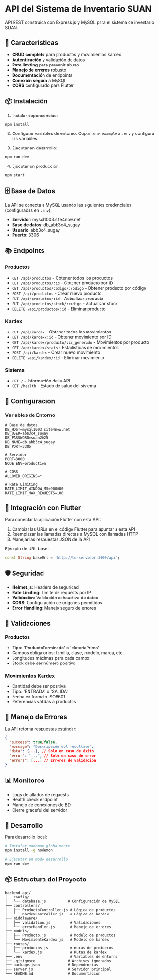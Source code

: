 # API del Sistema de Inventario SUAN

API REST construida con Express.js y MySQL para el sistema de inventario SUAN.

## 🚀 Características

- **CRUD completo** para productos y movimientos kardex
- **Autenticación** y validación de datos
- **Rate limiting** para prevenir abuso
- **Manejo de errores** robusto
- **Documentación** de endpoints
- **Conexión segura** a MySQL
- **CORS** configurado para Flutter

## 📦 Instalación

1. Instalar dependencias:
```bash
npm install
```

2. Configurar variables de entorno:
Copia `.env.example` a `.env` y configura las variables.

3. Ejecutar en desarrollo:
```bash
npm run dev
```

4. Ejecutar en producción:
```bash
npm start
```

## 🗄️ Base de Datos

La API se conecta a MySQL usando las siguientes credenciales (configuradas en `.env`):

- **Servidor**: mysql1003.site4now.net
- **Base de datos**: db_abb3c4_sugay
- **Usuario**: abb3c4_sugay
- **Puerto**: 3306

## 📚 Endpoints

### Productos

- `GET /api/productos` - Obtener todos los productos
- `GET /api/productos/:id` - Obtener producto por ID
- `GET /api/productos/codigo/:codigo` - Obtener producto por código
- `POST /api/productos` - Crear nuevo producto
- `PUT /api/productos/:id` - Actualizar producto
- `PUT /api/productos/stock/:codigo` - Actualizar stock
- `DELETE /api/productos/:id` - Eliminar producto

### Kardex

- `GET /api/kardex` - Obtener todos los movimientos
- `GET /api/kardex/:id` - Obtener movimiento por ID
- `GET /api/kardex/producto/:id_generado` - Movimientos por producto
- `GET /api/kardex/stats` - Estadísticas de movimientos
- `POST /api/kardex` - Crear nuevo movimiento
- `DELETE /api/kardex/:id` - Eliminar movimiento

### Sistema

- `GET /` - Información de la API
- `GET /health` - Estado de salud del sistema

## 🔧 Configuración

### Variables de Entorno

```env
# Base de datos
DB_HOST=mysql1003.site4now.net
DB_USER=abb3c4_sugay
DB_PASSWORD=suan2025
DB_NAME=db_abb3c4_sugay
DB_PORT=3306

# Servidor
PORT=3000
NODE_ENV=production

# CORS
ALLOWED_ORIGINS=*

# Rate Limiting
RATE_LIMIT_WINDOW_MS=900000
RATE_LIMIT_MAX_REQUESTS=100
```

## 📱 Integración con Flutter

Para conectar la aplicación Flutter con esta API:

1. Cambiar las URLs en el código Flutter para apuntar a esta API
2. Reemplazar las llamadas directas a MySQL con llamadas HTTP
3. Manejar las respuestas JSON de la API

Ejemplo de URL base:
```dart
const String baseUrl = 'http://tu-servidor:3000/api';
```

## 🛡️ Seguridad

- **Helmet.js**: Headers de seguridad
- **Rate Limiting**: Límite de requests por IP
- **Validación**: Validación exhaustiva de datos
- **CORS**: Configuración de orígenes permitidos
- **Error Handling**: Manejo seguro de errores

## 📝 Validaciones

### Productos
- Tipo: 'ProductoTerminado' o 'MateriaPrima'
- Campos obligatorios: familia, clase, modelo, marca, etc.
- Longitudes máximas para cada campo
- Stock debe ser número positivo

### Movimientos Kardex
- Cantidad debe ser positiva
- Tipo: 'ENTRADA' o 'SALIDA'
- Fecha en formato ISO8601
- Referencias válidas a productos

## 🚨 Manejo de Errores

La API retorna respuestas estándar:

```json
{
  "success": true/false,
  "message": "Descripción del resultado",
  "data": {...}, // Solo en caso de éxito
  "error": "...", // Solo en caso de error
  "errors": [...] // Errores de validación
}
```

## 📊 Monitoreo

- Logs detallados de requests
- Health check endpoint
- Manejo de conexiones de BD
- Cierre graceful del servidor

## 🔄 Desarrollo

Para desarrollo local:

```bash
# Instalar nodemon globalmente
npm install -g nodemon

# Ejecutar en modo desarrollo
npm run dev
```

## 📦 Estructura del Proyecto

```
backend_api/
├── config/
│   └── database.js          # Configuración de MySQL
├── controllers/
│   ├── ProductoController.js # Lógica de productos
│   └── KardexController.js   # Lógica de kardex
├── middleware/
│   ├── validation.js         # Validaciones
│   └── errorHandler.js       # Manejo de errores
├── models/
│   ├── Producto.js           # Modelo de productos
│   └── MovimientoKardex.js   # Modelo de kardex
├── routes/
│   ├── productos.js          # Rutas de productos
│   └── kardex.js             # Rutas de kardex
├── .env                      # Variables de entorno
├── .gitignore               # Archivos ignorados
├── package.json             # Dependencias
├── server.js                # Servidor principal
└── README.md                # Documentación
```
